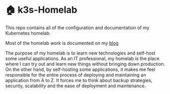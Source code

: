 # 🏠 k3s-Homelab

This repo contains all of the configuration and documentation of my Kubernetes homelab.

Most of the homelab work is documented on my [blog](https://dominicgerman.com/blog?tag=homelab)

The purpose of my homelab is to learn new technologies and self-host some useful applications. As an IT professional, my homelab is the place where I can try out and learn new things without bringing down production. On the other hand, by self-hosting some applications, it makes me feel responsible for the entire process of deploying and maintaining an application from A to Z. It forces me to think about backup strategies, security, scalability and the ease of deployment and maintenance.
